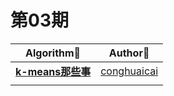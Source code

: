 # 第03期

|               Algorithm📜                |                 Author🤔                 |
| :--------------------------------------: | :--------------------------------------: |
| [**k-means那些事**](https://github.com/neuclil/happy-algorithms/blob/master/%E7%AC%AC03%E6%9C%9F/k-means%E9%82%A3%E4%BA%9B%E4%BA%8B.md) | [conghuaicai](https://github.com/conghuaicai) |
|                                          |                                          |


